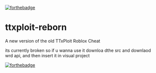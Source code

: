 [![forthebadge](https://forthebadge.com/images/badges/made-with-c-sharp.svg)](https://forthebadge.com)

# ttxploit-reborn
A new version of the old TTxPloit Roblox Cheat

its currently broken so if u wanna use it downloa dthe src and downlaod wrd api, and then insert it in visual project

[![forthebadge](https://forthebadge.com/images/badges/fuck-it-ship-it.svg)](https://forthebadge.com)
